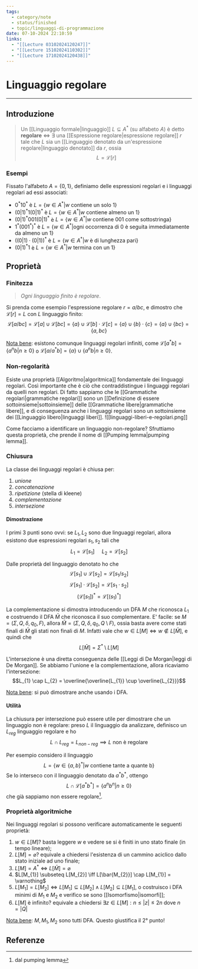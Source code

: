 ```yaml
---
tags:
  - category/note
  - status/finished
  - topic/linguaggi-di-programmazione
date: 07-10-2024 22:10:59
links:
  - "[[Lecture 03102024120247]]"
  - "[[Lecture 15102024110302]]"
  - "[[Lecture 17102024120438]]"
---
```

# Linguaggio regolare
---
## Introduzione
> Un [[Linguaggio formale|linguaggio]] $L \subseteq A^{*}$ (su alfabeto $A$) è detto **regolare** $\iff$ $\exists$ una [[Espressione regolare|espressione regolare]] $r$ tale che $L$ sia un [[Linguaggio denotato da un'espressione regolare|linguaggio denotato]] da $r$, ossia
> $$L = \mathscr{L}[r]$$

### Esempi
Fissato l'alfabeto $A = \{0, 1\}$, definiamo delle espressioni regolari e i linguaggi regolari ad essi associati:
- $0^{*}10^{*}$ è $L = \{w \in A^{*} | w \text{ contiene un solo 1}\}$
- $(0|1)^{*}1(0|1)^{*}$ è $L = \{w \in A^{*} | w \text{ contiene almeno un 1}\}$
- $(0|1)^{*}001(0|1)^{*}$ è $L = \{w \in A^{*} | w \text{ contiene 001 come sottostringa}\}$
- $1^{*}(001^{*})^{*}$ è $L = \{w \in A^{*} | \text{ogni occorrenza di 0 è seguita immediatamente da almeno un 1}\}$
- $((0|1)\cdot(0|1))^{*}$ è $L = \{w \in A^{*} | w \text{ è di lunghezza pari}\}$
- $(0|1)^{*}1$ è $L = \{w \in A^{*} | w \text{ termina con un 1}\}$

## Proprietà
### Finitezza
> _Ogni linguaggio finito è regolare_.

Si prenda come esempio l'espressione regolare $r=a/bc$, e dimostro che $\mathscr{L}[r]=L$ con $L$ linguaggio finito:
$$\mathscr{L}[a/bc] = \mathscr{L}[a] \cup \mathscr{L}[bc] = \{a\} \cup \mathscr{L}[b]\cdot\mathscr{L}[c] = \{a\} \cup \{b\} \cdot \{c\} = \{a\} \cup \{bc\} = \{a, bc\}$$

<u>Nota bene</u>: esistono comunque linguaggi regolari infiniti, come $\mathscr{L}[a^{*}b] = \{a^{n}b | n \geq 0\}$ o $\mathscr{L}[a/a^{*}b] = \{a\} \cup \{a^{n}b | n \geq 0\}$.

### Non-regolarità
Esiste una proprietà [[Algoritmo|algoritmica]] fondamentale dei linguaggi regolari. Così importante che è ciò che contraddistingue i linguaggi regolari da quelli non regolari.
Di fatto sappiamo che le [[Grammatiche regolari|grammatiche regolari]] sono un [[Definizione di essere sottoinsieme|sottoinsieme]] delle [[Grammatiche libere|grammatiche libere]], e di conseguenza anche i linguaggi regolari sono un sottoinsieme dei [[Linguaggio libero|linguaggi liberi]].
![[linguaggi-liberi-e-regolari.png]]

Come facciamo a identificare un linguaggio non-regolare? Sfruttiamo questa proprietà, che prende il nome di [[Pumping lemma|pumping lemma]].

### Chiusura
La classe dei linguaggi regolari è chiusa per:
1. _unione_
2. _concatenazione_
3. _ripetizione_ (stella di kleene)
4. _complementazione_
5. _intersezione_

#### Dimostrazione
I primi 3 punti sono ovvi: se $L_{1}, L_{2}$ sono due linguaggi regolari, allora esistono due espressioni regolari $s_{1}, s_{2}$ tali che
$$L_{1} = \mathscr{L}[s_{1}] \ \ \ \ \ L_{2} = \mathscr{L}[s_{2}]$$

Dalle proprietà del linguaggio denotato ho che
$$\mathscr{L}[s_{1}] \cup \mathscr{L}[s_{2}] = \mathscr{L}[s_{1}/s_{2}]$$
$$\mathscr{L}[s_{1}] \cdot \mathscr{L}[s_{2}] = \mathscr{L}[s_{1} \cdot s_{2}]$$
$$(\mathscr{L}[s_{1}])^{*} = \mathscr{L}[(s_{1})^{*}]$$

La complementazione si dimostra introducendo un DFA $M$ che riconosca $L_{1}$ e costruendo il DFA $\bar{M}$ che riconosca il suo complementare. E' facile: se $M = (\Sigma, Q, \delta, q_{0}, F)$, allora $\bar{M} = (\Sigma, Q, \delta, q_{0}, Q \setminus F)$, ossia basta avere come stati finali di $\bar{M}$ gli stati non finali di $M$. Infatti vale che $w \in L[M] \iff w \notin L[\bar{M}]$, e quindi che
$$L[\bar{M}] = \Sigma^{*} \setminus L[M]$$

L'intersezione è una diretta conseguenza delle [[Leggi di De Morgan|leggi di De Morgan]]. Se abbiamo l'unione e la complementazione, allora ricaviamo l'intersezione:
$$L_{1} \cap L_{2} = \overline{\overline{L_{1}} \cup \overline{L_{2}}}$$

<u>Nota bene</u>: si può dimostrare anche usando i DFA.

#### Utilità
La chiusura per intersezione può essere utile per dimostrare che un linguaggio non è regolare: preso $L$ il linguaggio da analizzare, definisco un $L_{reg}$ linguaggio regolare e ho
$$L \cap L_{reg} = L_{non-reg} \implies L \text{ non è regolare}$$

Per esempio considero il linguaggio
$$L = \{w \in \{a, b\}^{*} | w \text{ contiene tante a quante b}\}$$
Se lo interseco con il linguaggio denotato da $a^{*}b^{*}$, ottengo
$$L \cap \mathscr{L}[a^{*}b^{*}] = \{a^{n}b^{n} | n \geq 0\}$$
che già sappiamo non essere regolare[^1].

### Proprietà algoritmiche
Nei linguaggi regolari si possono verificare automaticamente le seguenti proprietà:
1.  $w \in L[M]$? basta leggere $w$ e vedere se si è finiti in uno stato finale (in tempo lineare);
2. $L[M] = \varnothing$? equivale a chiedersi l'esistenza di un cammino aciclico dallo stato iniziale ad uno finale;
3. $L[M] = A^{*} \iff L[\bar{M}] = \varnothing$
4. $L[M_{1}] \subseteq L[M_{2}] \iff L[\bar{M_{2}}] \cap L[M_{1}] = \varnothing$
5. $L[M_{1}] = L[M_{2}] \iff L[M_{1}] \subseteq L[M_{2}] \land L[M_{2}] \subseteq L[M_{1}]$, o costruisco i DFA minimi di $M_{1}$ e $M_{2}$ e verifico se sono [[Isomorfismo|isomorfi]];
6. $L[M]$ è infinito? equivale a chiedersi $\exists z \in L[M] : n \leq |z| \leq 2n$ dove $n = |Q|$

<u>Nota bene</u>: $M, M_{1}, M_{2}$ sono tutti DFA. Questo giustifica il 2° punto!

## Referenze
[^1]: dal pumping lemma